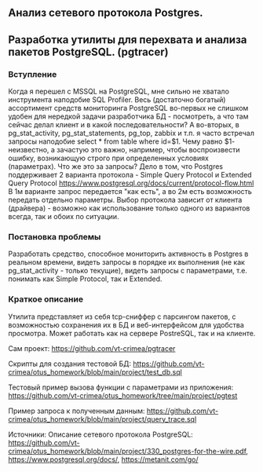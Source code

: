 
## Анализ сетевого протокола Postgres. ##
## Разработка утилиты для перехвата и анализа пакетов PostgreSQL. (pgtracer) ##

### Вступление ###
Когда я перешел с MSSQL на PostgreSQL, мне сильно не хватало инструмента наподобие SQL Profiler. Весь (достаточно богатый) ассортимент средств мониторинга PostgreSQL во-первых не слишком удобен для нередкой задачи разработчика БД - посмотреть, а что там сейчас делал клиент и в какой последовательности? А во-вторых, в pg_stat_activity, pg_stat_statements, pg_top, zabbix и т.п. я часто встречал запросы наподобие select * from table where id=$1. Чему равно $1- неизвестно, а зачастую это важно, например, чтобы воспроизвести ошибку, возникающую строго при определенных условиях (параметрах).
Что же это за запросы?
Дело в том, что Postgres поддерживает 2 варианта протокола  - Simple Query Protocol и Extended Query Protocol
https://www.postgresql.org/docs/current/protocol-flow.html
В 1м варианте запрос передается "как есть", а во 2м есть возможность передать отдельно параметры.
Выбор протокола зависит от клиента (драйвера) - возможно как использование только одного из вариантов всегда, так и обоих по ситуации.


### Постановка проблемы ###
Разработать средство, способное мониторить активность в Postgres в реальном времени, видеть запросы в порядке их  выполнения (не как pg_stat_activity - только текущие),
видеть запросы с параметрами, т.е. понимать как Simple Protocol, так и Extended.


### Краткое описание ###
Утилита представляет из себя tcp-сниффер с парсингом пакетов, с возможностью сохранения их в БД и веб-интерфейсом для удобства просмотра.
Может работать как на сервере PostreSQL, так и на клиенте.

Сам проект:
https://github.com/vt-crimea/pgtracer

Скрипты для создания тестовой БД:
https://github.com/vt-crimea/otus_homework/blob/main/project/test_db.sql

Тестовый пример вызова функции с параметрами из приложения:
https://github.com/vt-crimea/otus_homework/tree/main/project/pgtest

Пример запроса к полученным данным:
https://github.com/vt-crimea/otus_homework/blob/main/project/query_trace.sql

Источники:
Описание сетевого протокола PostgreSQL:
https://github.com/vt-crimea/otus_homework/blob/main/project/330_postgres-for-the-wire.pdf,
https://www.postgresql.org/docs/, https://metanit.com/go/


